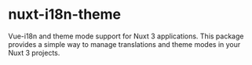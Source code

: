 # nuxt-i18n-theme
Vue-i18n and theme mode support for Nuxt 3 applications. This package provides a simple way to manage translations and theme modes in your Nuxt 3 projects.
